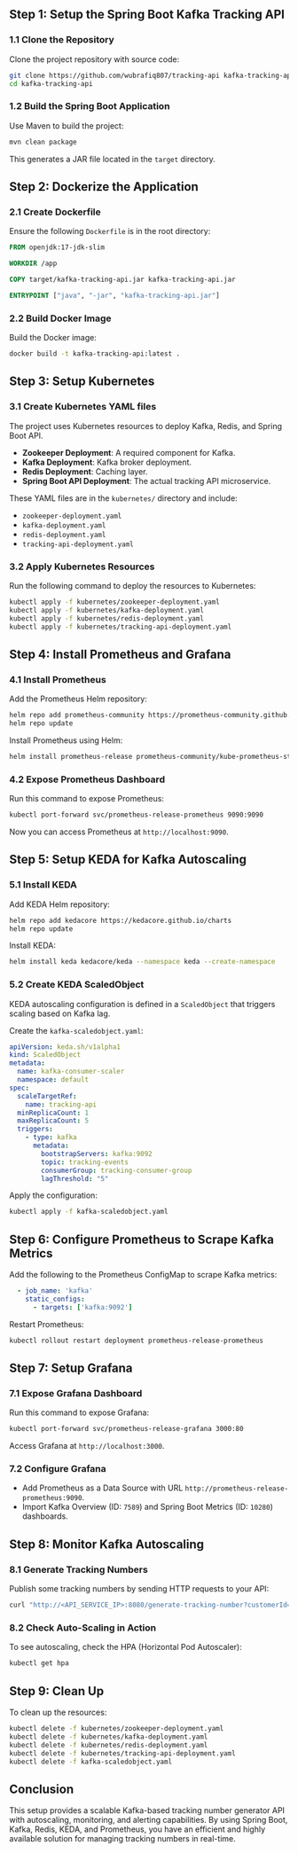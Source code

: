 ## Step 1: Setup the Spring Boot Kafka Tracking API

### 1.1 Clone the Repository
Clone the project repository with source code:

```bash
git clone https://github.com/wubrafiq807/tracking-api kafka-tracking-api
cd kafka-tracking-api
```

### 1.2 Build the Spring Boot Application
Use Maven to build the project:

```bash
mvn clean package
```

This generates a JAR file located in the `target` directory.

## Step 2: Dockerize the Application

### 2.1 Create Dockerfile
Ensure the following `Dockerfile` is in the root directory:

```dockerfile
FROM openjdk:17-jdk-slim

WORKDIR /app

COPY target/kafka-tracking-api.jar kafka-tracking-api.jar

ENTRYPOINT ["java", "-jar", "kafka-tracking-api.jar"]
```

### 2.2 Build Docker Image
Build the Docker image:

```bash
docker build -t kafka-tracking-api:latest .
```

## Step 3: Setup Kubernetes

### 3.1 Create Kubernetes YAML files
The project uses Kubernetes resources to deploy Kafka, Redis, and Spring Boot API.

- **Zookeeper Deployment**: A required component for Kafka.
- **Kafka Deployment**: Kafka broker deployment.
- **Redis Deployment**: Caching layer.
- **Spring Boot API Deployment**: The actual tracking API microservice.

These YAML files are in the `kubernetes/` directory and include:

- `zookeeper-deployment.yaml`
- `kafka-deployment.yaml`
- `redis-deployment.yaml`
- `tracking-api-deployment.yaml`

### 3.2 Apply Kubernetes Resources
Run the following command to deploy the resources to Kubernetes:

```bash
kubectl apply -f kubernetes/zookeeper-deployment.yaml
kubectl apply -f kubernetes/kafka-deployment.yaml
kubectl apply -f kubernetes/redis-deployment.yaml
kubectl apply -f kubernetes/tracking-api-deployment.yaml
```

## Step 4: Install Prometheus and Grafana

### 4.1 Install Prometheus
Add the Prometheus Helm repository:

```bash
helm repo add prometheus-community https://prometheus-community.github.io/helm-charts
helm repo update
```

Install Prometheus using Helm:

```bash
helm install prometheus-release prometheus-community/kube-prometheus-stack
```

### 4.2 Expose Prometheus Dashboard
Run this command to expose Prometheus:

```bash
kubectl port-forward svc/prometheus-release-prometheus 9090:9090
```

Now you can access Prometheus at `http://localhost:9090`.

## Step 5: Setup KEDA for Kafka Autoscaling

### 5.1 Install KEDA
Add KEDA Helm repository:

```bash
helm repo add kedacore https://kedacore.github.io/charts
helm repo update
```

Install KEDA:

```bash
helm install keda kedacore/keda --namespace keda --create-namespace
```

### 5.2 Create KEDA ScaledObject
KEDA autoscaling configuration is defined in a `ScaledObject` that triggers scaling based on Kafka lag.

Create the `kafka-scaledobject.yaml`:

```yaml
apiVersion: keda.sh/v1alpha1
kind: ScaledObject
metadata:
  name: kafka-consumer-scaler
  namespace: default
spec:
  scaleTargetRef:
    name: tracking-api
  minReplicaCount: 1
  maxReplicaCount: 5
  triggers:
    - type: kafka
      metadata:
        bootstrapServers: kafka:9092
        topic: tracking-events
        consumerGroup: tracking-consumer-group
        lagThreshold: "5"
```

Apply the configuration:

```bash
kubectl apply -f kafka-scaledobject.yaml
```

## Step 6: Configure Prometheus to Scrape Kafka Metrics

Add the following to the Prometheus ConfigMap to scrape Kafka metrics:

```yaml
  - job_name: 'kafka'
    static_configs:
      - targets: ['kafka:9092']
```

Restart Prometheus:

```bash
kubectl rollout restart deployment prometheus-release-prometheus
```

## Step 7: Setup Grafana

### 7.1 Expose Grafana Dashboard
Run this command to expose Grafana:

```bash
kubectl port-forward svc/prometheus-release-grafana 3000:80
```

Access Grafana at `http://localhost:3000`.

### 7.2 Configure Grafana
- Add Prometheus as a Data Source with URL `http://prometheus-release-prometheus:9090`.
- Import Kafka Overview (ID: `7589`) and Spring Boot Metrics (ID: `10280`) dashboards.

## Step 8: Monitor Kafka Autoscaling

### 8.1 Generate Tracking Numbers
Publish some tracking numbers by sending HTTP requests to your API:

```bash
curl "http://<API_SERVICE_IP>:8080/generate-tracking-number?customerId=12345"
```

### 8.2 Check Auto-Scaling in Action
To see autoscaling, check the HPA (Horizontal Pod Autoscaler):

```bash
kubectl get hpa
```

## Step 9: Clean Up

To clean up the resources:

```bash
kubectl delete -f kubernetes/zookeeper-deployment.yaml
kubectl delete -f kubernetes/kafka-deployment.yaml
kubectl delete -f kubernetes/redis-deployment.yaml
kubectl delete -f kubernetes/tracking-api-deployment.yaml
kubectl delete -f kafka-scaledobject.yaml
```

## Conclusion
This setup provides a scalable Kafka-based tracking number generator API with autoscaling, monitoring, and alerting capabilities. By using Spring Boot, Kafka, Redis, KEDA, and Prometheus, you have an efficient and highly available solution for managing tracking numbers in real-time.
